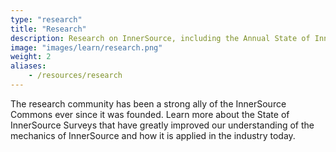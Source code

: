 ```yaml
---
type: "research"
title: "Research"
description: Research on InnerSource, including the Annual State of InnerSource Survey reports, and peer-reviewed academic research.
image: "images/learn/research.png"
weight: 2
aliases:
    - /resources/research
---
```


The research community has been a strong ally of the InnerSource Commons ever since it was founded. Learn more about the State of InnerSource Surveys that have greatly improved our understanding of the mechanics of InnerSource and how it is applied in the industry today.